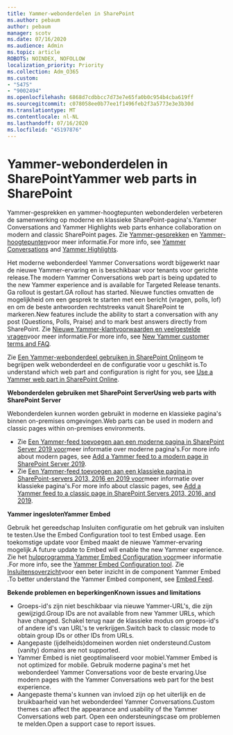 ```yaml
---
title: Yammer-webonderdelen in SharePoint
ms.author: pebaum
author: pebaum
manager: scotv
ms.date: 07/16/2020
ms.audience: Admin
ms.topic: article
ROBOTS: NOINDEX, NOFOLLOW
localization_priority: Priority
ms.collection: Adm_O365
ms.custom:
- "5475"
- "9002494"
ms.openlocfilehash: 6868d7cdbbcc7d73e7e65fa0b0c954b4cba619ff
ms.sourcegitcommit: c078058ee0b77ee1f1496feb2f3a5773e3e3b30d
ms.translationtype: MT
ms.contentlocale: nl-NL
ms.lasthandoff: 07/16/2020
ms.locfileid: "45197876"
---
```

# <a name="yammer-web-parts-in-sharepoint"></a><span data-ttu-id="6be06-102">Yammer-webonderdelen in SharePoint</span><span class="sxs-lookup"><span data-stu-id="6be06-102">Yammer web parts in SharePoint</span></span>

<span data-ttu-id="6be06-103">Yammer-gesprekken en yammer-hoogtepunten webonderdelen verbeteren de samenwerking op moderne en klassieke SharePoint-pagina's.</span><span class="sxs-lookup"><span data-stu-id="6be06-103">Yammer Conversations and Yammer Highlights web parts enhance collaboration on modern and classic SharePoint pages.</span></span> <span data-ttu-id="6be06-104">Zie [Yammer-gesprekken](https://support.microsoft.com/office/use-a-yammer-web-part-in-sharepoint-online-a53cfa0c-3d09-42c8-a286-1038a81c59da#conversations) en [Yammer-hoogtepunten](https://support.microsoft.com/office/use-a-yammer-web-part-in-sharepoint-online-a53cfa0c-3d09-42c8-a286-1038a81c59da#highlights)voor meer informatie.</span><span class="sxs-lookup"><span data-stu-id="6be06-104">For more info, see [Yammer Conversations](https://support.microsoft.com/office/use-a-yammer-web-part-in-sharepoint-online-a53cfa0c-3d09-42c8-a286-1038a81c59da#conversations)  and  [Yammer Highlights](https://support.microsoft.com/office/use-a-yammer-web-part-in-sharepoint-online-a53cfa0c-3d09-42c8-a286-1038a81c59da#highlights).</span></span>    

<span data-ttu-id="6be06-105">Het moderne webonderdeel Yammer Conversations wordt bijgewerkt naar de nieuwe Yammer-ervaring en is beschikbaar voor tenants voor gerichte release.</span><span class="sxs-lookup"><span data-stu-id="6be06-105">The modern Yammer Conversations web part is being updated to the new Yammer experience and is available for Targeted Release tenants.</span></span> <span data-ttu-id="6be06-106">Ga rollout is gestart.</span><span class="sxs-lookup"><span data-stu-id="6be06-106">GA rollout has started.</span></span> <span data-ttu-id="6be06-107">Nieuwe functies omvatten de mogelijkheid om een gesprek te starten met een bericht (vragen, polls, lof) en om de beste antwoorden rechtstreeks vanuit SharePoint te markeren.</span><span class="sxs-lookup"><span data-stu-id="6be06-107">New features include the ability to start a conversation with any post (Questions, Polls, Praise) and to mark best answers directly from SharePoint.</span></span> <span data-ttu-id="6be06-108">Zie [Nieuwe Yammer-klantvoorwaarden en veelgestelde vragen](https://docs.microsoft.com/yammer/get-started-with-yammer/newyammer-faq)voor meer informatie.</span><span class="sxs-lookup"><span data-stu-id="6be06-108">For more info, see [New Yammer customer terms and FAQ](https://docs.microsoft.com/yammer/get-started-with-yammer/newyammer-faq).</span></span>

 <span data-ttu-id="6be06-109">Zie [Een Yammer-webonderdeel gebruiken in SharePoint Online](https://support.microsoft.com/office/use-a-yammer-web-part-in-sharepoint-online-a53cfa0c-3d09-42c8-a286-1038a81c59da)om te begrijpen welk webonderdeel en de configuratie voor u geschikt is.</span><span class="sxs-lookup"><span data-stu-id="6be06-109">To understand which web part and configuration is right for you, see [Use a Yammer web part in SharePoint Online](https://support.microsoft.com/office/use-a-yammer-web-part-in-sharepoint-online-a53cfa0c-3d09-42c8-a286-1038a81c59da).</span></span>  

<span data-ttu-id="6be06-110">**Webonderdelen gebruiken met SharePoint Server**</span><span class="sxs-lookup"><span data-stu-id="6be06-110">**Using web parts with SharePoint Server**</span></span>  

<span data-ttu-id="6be06-111">Webonderdelen kunnen worden gebruikt in moderne en klassieke pagina's binnen on-premises omgevingen.</span><span class="sxs-lookup"><span data-stu-id="6be06-111">Web parts can be used in modern and classic pages within on-premises environments.</span></span>

- <span data-ttu-id="6be06-112">Zie [Een Yammer-feed toevoegen aan een moderne pagina in SharePoint Server 2019 voor](https://docs.microsoft.com/yammer/integrate-yammer-with-other-apps/embed-a-feed-into-a-sharepoint-site#add-a-yammer-feed-to-a-modern-page-in-sharepoint-server-2019)meer informatie over moderne pagina's.</span><span class="sxs-lookup"><span data-stu-id="6be06-112">For more info about modern pages, see [Add a Yammer feed to a modern page in SharePoint Server 2019](https://docs.microsoft.com/yammer/integrate-yammer-with-other-apps/embed-a-feed-into-a-sharepoint-site#add-a-yammer-feed-to-a-modern-page-in-sharepoint-server-2019).</span></span> 
- <span data-ttu-id="6be06-113">Zie [Een Yammer-feed toevoegen aan een klassieke pagina in SharePoint-servers 2013, 2016 en 2019 voor](https://docs.microsoft.com/yammer/integrate-yammer-with-other-apps/embed-a-feed-into-a-sharepoint-site#add-a-yammer-feed-to-a-classic-page-in-sharepoint-servers-2013-2016-and-2019)meer informatie over klassieke pagina's.</span><span class="sxs-lookup"><span data-stu-id="6be06-113">For more info about classic pages, see [Add a Yammer feed to a classic page in SharePoint Servers 2013, 2016, and 2019](https://docs.microsoft.com/yammer/integrate-yammer-with-other-apps/embed-a-feed-into-a-sharepoint-site#add-a-yammer-feed-to-a-classic-page-in-sharepoint-servers-2013-2016-and-2019).</span></span>

<span data-ttu-id="6be06-114">**Yammer ingesloten**</span><span class="sxs-lookup"><span data-stu-id="6be06-114">**Yammer Embed**</span></span>  

<span data-ttu-id="6be06-115">Gebruik het gereedschap Insluiten configuratie om het gebruik van insluiten te testen.</span><span class="sxs-lookup"><span data-stu-id="6be06-115">Use the Embed Configuration tool to test Embed usage.</span></span> <span data-ttu-id="6be06-116">Een toekomstige update voor Embed maakt de nieuwe Yammer-ervaring mogelijk.</span><span class="sxs-lookup"><span data-stu-id="6be06-116">A future update to Embed will enable the new Yammer experience.</span></span> <span data-ttu-id="6be06-117">Zie het [hulpprogramma Yammer Embed Configuration voor](https://aka.ms/YammerEmbedConfigureTool)meer informatie .</span><span class="sxs-lookup"><span data-stu-id="6be06-117">For more info, see the [Yammer Embed Configuration tool](https://aka.ms/YammerEmbedConfigureTool).</span></span> <span data-ttu-id="6be06-118">Zie [Insluitensoverzicht](https://aka.ms/YammerDevDocs)voor een beter inzicht in de component Yammer Embed .</span><span class="sxs-lookup"><span data-stu-id="6be06-118">To better understand the Yammer Embed component, see [Embed Feed](https://aka.ms/YammerDevDocs).</span></span>

<span data-ttu-id="6be06-119">**Bekende problemen en beperkingen**</span><span class="sxs-lookup"><span data-stu-id="6be06-119">**Known issues and limitations**</span></span>

- <span data-ttu-id="6be06-120">Groeps-id's zijn niet beschikbaar via nieuwe Yammer-URL's, die zijn gewijzigd.</span><span class="sxs-lookup"><span data-stu-id="6be06-120">Group IDs are not available from new Yammer URLs, which have changed.</span></span> <span data-ttu-id="6be06-121">Schakel terug naar de klassieke modus om groeps-id's of andere id's van URL's te verkrijgen.</span><span class="sxs-lookup"><span data-stu-id="6be06-121">Switch back to classic mode to obtain group IDs or other IDs from URLs.</span></span>
- <span data-ttu-id="6be06-122">Aangepaste (ijdelheids)domeinen worden niet ondersteund.</span><span class="sxs-lookup"><span data-stu-id="6be06-122">Custom (vanity) domains are not supported.</span></span>
- <span data-ttu-id="6be06-123">Yammer Embed is niet geoptimaliseerd voor mobiel.</span><span class="sxs-lookup"><span data-stu-id="6be06-123">Yammer Embed is not optimized for mobile.</span></span> <span data-ttu-id="6be06-124">Gebruik moderne pagina's met het webonderdeel Yammer Conversations voor de beste ervaring.</span><span class="sxs-lookup"><span data-stu-id="6be06-124">Use modern pages with the Yammer Conversations web part for the best experience.</span></span>
- <span data-ttu-id="6be06-125">Aangepaste thema's kunnen van invloed zijn op het uiterlijk en de bruikbaarheid van het webonderdeel Yammer Conversations.</span><span class="sxs-lookup"><span data-stu-id="6be06-125">Custom themes can affect the appearance and usability of the Yammer Conversations web part.</span></span> <span data-ttu-id="6be06-126">Open een ondersteuningscase om problemen te melden.</span><span class="sxs-lookup"><span data-stu-id="6be06-126">Open a support case to report issues.</span></span>